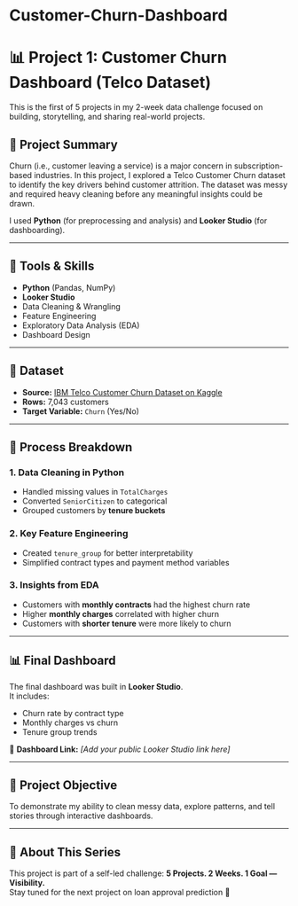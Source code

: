 # Customer-Churn-Dashboard
# 📊 Project 1: Customer Churn Dashboard (Telco Dataset)

This is the first of 5 projects in my 2-week data challenge focused on building, storytelling, and sharing real-world projects.

## 🧠 Project Summary

Churn (i.e., customer leaving a service) is a major concern in subscription-based industries. In this project, I explored a Telco Customer Churn dataset to identify the key drivers behind customer attrition. The dataset was messy and required heavy cleaning before any meaningful insights could be drawn.

I used **Python** (for preprocessing and analysis) and **Looker Studio** (for dashboarding).

---

## 📌 Tools & Skills

- **Python** (Pandas, NumPy)
- **Looker Studio**
- Data Cleaning & Wrangling
- Feature Engineering
- Exploratory Data Analysis (EDA)
- Dashboard Design

---

## 📂 Dataset

- **Source:** [IBM Telco Customer Churn Dataset on Kaggle](https://www.kaggle.com/datasets/blastchar/telco-customer-churn)
- **Rows:** 7,043 customers
- **Target Variable:** `Churn` (Yes/No)

---

## 🔧 Process Breakdown

### 1. Data Cleaning in Python
- Handled missing values in `TotalCharges`
- Converted `SeniorCitizen` to categorical
- Grouped customers by **tenure buckets**

### 2. Key Feature Engineering
- Created `tenure_group` for better interpretability
- Simplified contract types and payment method variables

### 3. Insights from EDA
- Customers with **monthly contracts** had the highest churn rate
- Higher **monthly charges** correlated with higher churn
- Customers with **shorter tenure** were more likely to churn

---

## 📊 Final Dashboard

The final dashboard was built in **Looker Studio**.  
It includes:

- Churn rate by contract type
- Monthly charges vs churn
- Tenure group trends

📎 **Dashboard Link:** _[Add your public Looker Studio link here]_

---

## 🎯 Project Objective

To demonstrate my ability to clean messy data, explore patterns, and tell stories through interactive dashboards.

---

## 📌 About This Series

This project is part of a self-led challenge:
**5 Projects. 2 Weeks. 1 Goal — Visibility.**  
Stay tuned for the next project on loan approval prediction 👀
